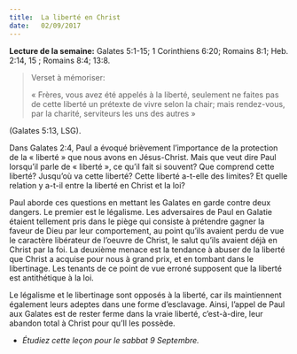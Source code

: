 ```yaml
---
title:  La liberté en Christ
date:   02/09/2017
---
```


**Lecture de la semaine:** Galates 5:1-15; 1 Corinthiens 6:20; Romains 8:1; Heb. 2:14, 15 ; Romains 8:4; 13:8.

><p>Verset à mémoriser:</p> « Frères, vous avez été appelés à la liberté, seulement ne faites pas de cette  liberté un prétexte de vivre selon la chair; mais rendez-vous, par la charité, serviteurs les uns des autres » 
(Galates 5:13, LSG).

Dans Galates 2:4, Paul a évoqué brièvement l’importance de la protection de la « liberté » que nous avons en  Jésus-Christ. Mais que veut dire Paul lorsqu’il parle de « liberté », ce qu’il fait si souvent? Que comprend cette  liberté? Jusqu’où va cette liberté? Cette liberté a-t-elle des limites? Et quelle relation y a-t-il entre la liberté en  Christ et la loi? 

Paul aborde ces questions en mettant les Galates en garde contre deux dangers. Le premier est  le légalisme. Les adversaires de Paul en Galatie étaient tellement pris dans le piège qui consiste à prétendre gagner la faveur de Dieu par leur comportement, au point qu’ils avaient perdu de vue le caractère libérateur de  l’oeuvre de Christ, le salut qu’ils avaient déjà en Christ par la foi. La deuxième menace est la tendance à abuser  de la liberté que Christ a acquise pour nous à grand prix, et en tombant dans le libertinage. Les tenants de ce  point de vue erroné supposent que la liberté est antithétique à la loi. 

Le légalisme et le libertinage sont opposés à la liberté, car ils maintiennent également leurs adeptes dans une  forme d’esclavage. Ainsi, l’appel de Paul aux Galates est de rester ferme dans la vraie liberté, c’est-à-dire, leur  abandon total à Christ pour qu’Il les possède. 

* *Étudiez cette leçon pour le sabbat 9 Septembre.*
